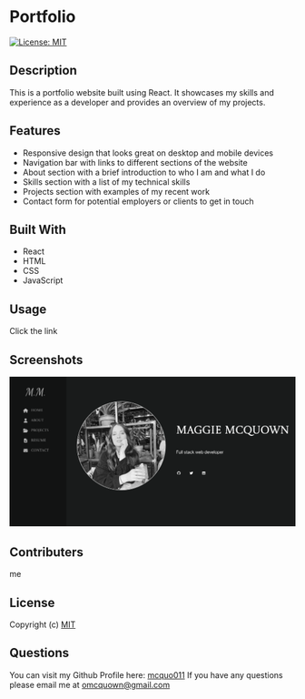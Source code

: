 # Portfolio
  [![License: MIT](https://img.shields.io/badge/License-MIT-yellow.svg)](https://opensource.org/licenses/MIT)

## Description 

 This is a portfolio website built using React. It showcases my skills and experience as a developer and provides an overview of my projects.

## Features 

* Responsive design that looks great on desktop and mobile devices
* Navigation bar with links to different sections of the website
* About section with a brief introduction to who I am and what I do
* Skills section with a list of my technical skills
* Projects section with examples of my recent work
* Contact form for potential employers or clients to get in touch

## Built With

* React
* HTML
* CSS
* JavaScript

## Usage 

  Click the link

## Screenshots 

  ![Alt text](./src/assets/images/Screen%20Shot%202023-05-07%20at%205.26.09%20PM.png?raw=true)

## Contributers 

  me

## License 

  Copyright (c)
  [MIT](https://opensource.org/licenses/MIT)

## Questions 

  You can visit my Github Profile here: [mcquo011](https://github.com/mcquo011/) 
  If you have any questions please email me at omcquown@gmail.com
